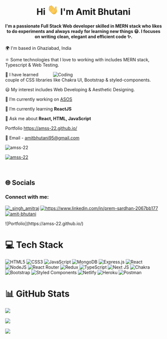 <h1 align="center">Hi <img src="https://raw.githubusercontent.com/ABSphreak/ABSphreak/master/gifs/Hi.gif" width="35"> I'm Amit Bhutani</h1>

<h4 align="center">I'm a passionate Full Stack Web developer skilled in MERN stack who likes to do experiments and always ready for learning new things 😃. I focuses on writing clean, elegant and efficient code ✨.</h4>


🌍 I'm based in Ghaziabad, India

⚛️ Some technologies that I love to working with includes MERN stack, Typescript & Web Testing.

<img align="right" alt="Coding" width="350"  src="https://cdn.dribbble.com/users/1162077/screenshots/3848914/programmer.gif"/>


🚀 I have learned couple of CSS libraries like Chakra UI, Bootstrap & styled-components.


😃 My interest includes Web Developing & Aesthetic Designing.

🔭 I’m currently working on [ASOS](https://asos-clone-project.netlify.app/)

🌱 I’m currently learning **ReactJS**

💬 Ask me about **React, HTML, JavaScript**

Portfolio https://amss-22.github.io/

📧 Email - amitbhutani95@gmail.com






<p align="left"> <img src="https://komarev.com/ghpvc/?username=amss-22&label=Profile%20views&color=0e75b6&style=flat" alt="amss-22" /> </p>

<p align="left"> <a href="https://github.com/ryo-ma/github-profile-trophy"><img src="https://github-profile-trophy.vercel.app/?username=amss-22" alt="amss-22" /></a> </p>

<p align="left"> <a href="https://twitter.com/" target="blank"><img src="https://img.shields.io/twitter/follow/?logo=twitter&style=for-the-badge" alt="" /></a> </p>


<!-- 💼 Portfolio - [huzaifa-sheikh.netlify.app](https://huzaifa-sheikh.netlify.app/) -->

## 🌐 Socials
 
<h3 align="left">Connect with me:</h3>
<p align="left">
<a href="https://instagram.com/_singh_amitraj" target="blank"><img align="center" src="https://raw.githubusercontent.com/rahuldkjain/github-profile-readme-generator/master/src/images/icons/Social/instagram.svg" alt="_singh_amitraj" height="30" width="40" /></a>
<a href="https://www.linkedin.com/in/amit-bhutani-6a4801236" target="blank"><img align="center" src="https://raw.githubusercontent.com/rahuldkjain/github-profile-readme-generator/master/src/images/icons/Social/linked-in-alt.svg" alt="https://www.linkedin.com/in/prem-sardhan-2067bb177" height="30" width="40" /></a>
<a href="https://codesandbox.io/dashboard/recent?workspace=5004bb84-dcb4-496f-92b0-d39004b778a7" target="blank"><img align="center" src="https://raw.githubusercontent.com/rahuldkjain/github-profile-readme-generator/master/src/images/icons/Social/codesandbox.svg" alt="amit-bhutani" height="30" width="40" /></a>
 
</p>
![Portfolio](https://amss-22.github.io/)



# 💻 Tech Stack
![HTML5](https://img.shields.io/badge/html5-%23E34F26.svg?style=for-the-badge&logo=html5&logoColor=white) 
![CSS3](https://img.shields.io/badge/css3-%231572B6.svg?style=for-the-badge&logo=css3&logoColor=white) 
![JavaScript](https://img.shields.io/badge/javascript-%23323330.svg?style=for-the-badge&logo=javascript&logoColor=%23F7DF1E) 
![MongoDB](https://img.shields.io/badge/MongoDB-%234ea94b.svg?style=for-the-badge&logo=mongodb&logoColor=white) 
![Express.js](https://img.shields.io/badge/express.js-%23404d59.svg?style=for-the-badge&logo=express&logoColor=%2361DAFB) 
![React](https://img.shields.io/badge/react-%2320232a.svg?style=for-the-badge&logo=react&logoColor=%2361DAFB) 
![NodeJS](https://img.shields.io/badge/node.js-6DA55F?style=for-the-badge&logo=node.js&logoColor=white) 
![React Router](https://img.shields.io/badge/React_Router-CA4245?style=for-the-badge&logo=react-router&logoColor=white) 
![Redux](https://img.shields.io/badge/redux-%23593d88.svg?style=for-the-badge&logo=redux&logoColor=white) 
![TypeScript](https://img.shields.io/badge/typescript-%23007ACC.svg?style=for-the-badge&logo=typescript&logoColor=white) 
![Next JS](https://img.shields.io/badge/Next-black?style=for-the-badge&logo=next.js&logoColor=white) 
![Chakra](https://img.shields.io/badge/chakra-%234ED1C5.svg?style=for-the-badge&logo=chakraui&logoColor=white) 
![Bootstrap](https://img.shields.io/badge/bootstrap-%23563D7C.svg?style=for-the-badge&logo=bootstrap&logoColor=white) 
![Styled Components](https://img.shields.io/badge/styled--components-DB7093?style=for-the-badge&logo=styled-components&logoColor=white) 
![Netlify](https://img.shields.io/badge/netlify-%23000000.svg?style=for-the-badge&logo=netlify&logoColor=#00C7B7) 
![Heroku](https://img.shields.io/badge/heroku-%23430098.svg?style=for-the-badge&logo=heroku&logoColor=white) 
![Postman](https://img.shields.io/badge/Postman-FF6C37?style=for-the-badge&logo=postman&logoColor=white)

# 📊 GitHub Stats
![](https://github-readme-stats.vercel.app/api?username=amss-22&theme=react&hide_border=false&include_all_commits=true&count_private=false)<br/>

![](https://github-readme-streak-stats.herokuapp.com/?user=amss-22&theme=react&hide_border=false)<br/>

![](https://github-readme-stats.vercel.app/api/top-langs/?username=amss-22&theme=react&hide_border=false&include_all_commits=true&count_private=false&layout=compact)


<!---
amss-22/amss-22 is a ✨ special ✨ repository because its `README.md` (this file) appears on your GitHub profile.
You can click the Preview link to take a look at your changes.
--->



